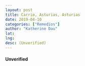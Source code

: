 ```yaml
---
layout: post
title: Carrio, Asturias, Asturias
date: 2019-04-10
categories: ["Remedios"]
author: "Katherine Dau"
lat:
lng:
desc: (Unverified)
---
```

#### Unverified
